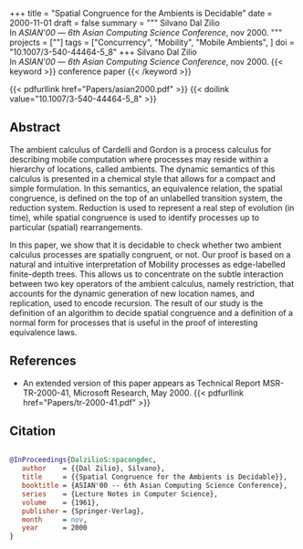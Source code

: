 +++
title = "Spatial Congruence for the Ambients is Decidable"
date = 2000-11-01
draft = false
summary = """
Silvano Dal Zilio <br />
In _ASIAN'00_ — _6th Asian Computing Science Conference_, nov 2000.
"""
projects = [""]
tags = ["Concurrency", "Mobility", "Mobile Ambients", ]
doi = "10.1007/3-540-44464-5_8"
+++
Silvano Dal Zilio <br />
In _ASIAN'00_ — _6th Asian Computing Science Conference_, nov 2000.
{{< keyword >}} conference paper {{< /keyword >}}


{{< pdfurllink href="Papers/asian2000.pdf" >}}
{{< doilink value="10.1007/3-540-44464-5_8" >}}

## Abstract
The ambient calculus of Cardelli and Gordon is a process calculus for describing mobile
        computation where processes may reside within a hierarchy of locations, called ambients. The
        dynamic semantics of this calculus is presented in a chemical style that allows for a
        compact and simple formulation. In this semantics, an equivalence relation, the spatial
        congruence, is defined on the top of an unlabelled transition system, the reduction system.
        Reduction is used to represent a real step of evolution (in time), while spatial congruence
        is used to identify processes up to particular (spatial) rearrangements.

In this paper, we show that it is decidable to check whether two ambient calculus processes
        are spatially congruent, or not. Our proof is based on a natural and intuitive
        interpretation of Mobility processes as edge-labelled finite-depth trees. This allows us to
        concentrate on the subtle interaction between two key operators of the ambient calculus,
        namely restriction, that accounts for the dynamic generation of new location names, and
        replication, used to encode recursion. The result of our study is the definition of an
        algorithm to decide spatial congruence and a definition of a normal form for processes that
        is useful in the proof of interesting equivalence laws.


## References
 * An extended version of this paper appears as
      Technical Report MSR-TR-2000-41, Microsoft Research, May 2000.
{{< pdfurllink href="Papers/tr-2000-41.pdf" >}}




## Citation

```bibtex

@InProceedings{DalzilioS:spacongdec,
   author    = {{Dal Zilio}, Silvano},
   title     = {{Spatial Congruence for the Ambients is Decidable}},
   booktitle = {ASIAN'00 -- 6th Asian Computing Science Conference},
   series    = {Lecture Notes in Computer Science},
   volume    = {1961},
   publisher = {Springer-Verlag},
   month     = nov, 
   year      = 2000
}

````
